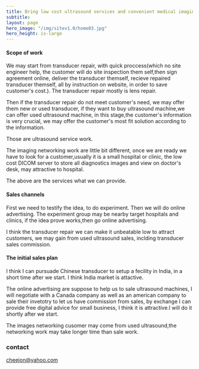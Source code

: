 ```yaml
---
title: Bring low cost ultrasound services and convenient medical imagings to doctors' desk
subtitle: 
layout: page
hero_image: "/img/sitev1.0/home03.jpg"
hero_height: is-large
---
```


#### Scope of work

We may start from transducer repair, with quick proccess(which no site engineer help, the customer will do site inspection them self,then sign agreement online, deliver the transducer themself, recieve repaired transducer themself, all by instruction on website, in order to save customer's cost.). The transducer repair mostly is lens repair.

Then if the transducer repair do not meet customer's need, we may offer them new or used transducer, if they want to buy ultrasound machine,we can offer used ultrasound machine, in this stage,the customer's information is very crucial, we may offer the customer's most fit solution according to the information.

Those are ultrasound service work.

The imaging networking work are little bit different, once we are ready we have to look for a customer,usually it is a small hospital or clinic, the low cost DICOM server to store all diagnostics images and view on doctor's desk, may attractive to hospital.

The above are the services what we can provide.

#### Sales channels

First we need to testify the idea, to do experiment. Then we will do online advertising. The experiment group may be nearby target hospitals and clinics, if the idea prove works,then go online advertising.

I think the transducer repair we can make it unbeatable low to attract customers, we may gain from used ultrasound sales, inclding transducer sales commission.

#### The initial sales plan

I think I can pursuade Chinese transducer to setup a fecility in India, in a short time after we start. I think India market is attactive.

The online advertising are suppose to help us to sale ultrasound machines, I will negotiate with a Canada company as well as an american company to sale their invetotry to let us have commission from sales, by exchange I can provide free digital advice for small business, I think it is attractive.I will do it shortly after we start.

The images networking cusomer may come from used ultrasound,the networking work may take longer time than sale work.

### contact

cheejon@yahoo.com
